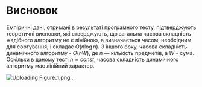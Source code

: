 # Висновок
Емпіричні дані, отримані в результаті програмного тесту, підтверджують теоретичні висновки, які стверджують, що загальна часова складність жадібного алгоритму не є лінійною, а визначається часом, необхідним для сортування, і складає $O(n \log n)$. З іншого боку, часова складність динамічного алгоритму - $O(nW)$, де $n$ — кількість предметів, а $W$ - сума. Оскільки в даному тесті $n = const$, часова складність динамічного алгоритму має лінійний характер.

![Uploading Figure_1.png…]()
